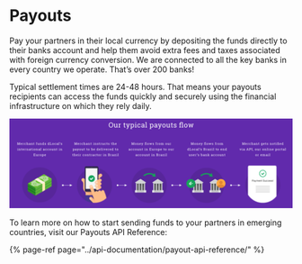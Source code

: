 # Payouts

Pay your partners in their local currency by depositing the funds directly to their banks account and help them avoid extra fees and taxes associated with foreign currency conversion. We are connected to all the key banks in every country we operate. That’s over 200 banks!

Typical settlement times are 24-48 hours. That means your payouts recipients can access the funds quickly and securely using the financial infrastructure on which they rely daily.

![](../.gitbook/assets/image%20%2819%29.png)

To learn more on how to start sending funds to your partners in emerging countries, visit our Payouts API Reference:

{% page-ref page="../api-documentation/payout-api-reference/" %}







